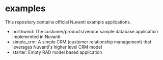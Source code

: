 # examples
This repository contains official Nuvanti example applications.

- northwind: The customer/products/vendor sample database application implemented in Nuvanti
- simple_crm: A simple CRM (customer relationship management) that leverages Nuvanti's higher level CRM model
- starter: Empty RAD model based application
